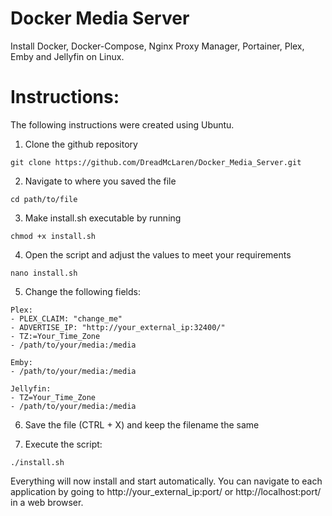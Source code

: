 # Docker Media Server
Install Docker, Docker-Compose, Nginx Proxy Manager, Portainer, Plex, Emby and Jellyfin on Linux.

# Instructions:

The following instructions were created using Ubuntu.

1. Clone the github repository
```
git clone https://github.com/DreadMcLaren/Docker_Media_Server.git
```

2. Navigate to where you saved the file
```
cd path/to/file
```

3. Make install.sh executable by running
```
chmod +x install.sh
```

4. Open the script and adjust the values to meet your requirements
```
nano install.sh
```

5. Change the following fields:
```
Plex:
- PLEX_CLAIM: "change_me"
- ADVERTISE_IP: "http://your_external_ip:32400/"
- TZ:=Your_Time_Zone
- /path/to/your/media:/media
```
```
Emby:
- /path/to/your/media:/media
```
```
Jellyfin:
- TZ=Your_Time_Zone
- /path/to/your/media:/media
```

6. Save the file (CTRL + X) and keep the filename the same

7. Execute the script:
```
./install.sh
```

Everything will now install and start automatically. You can navigate to each application by going to http://your_external_ip:port/ or http://localhost:port/ in a web browser.
